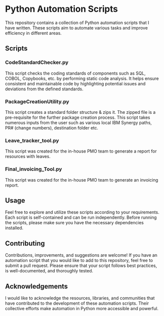 # Python Automation Scripts

This repository contains a collection of Python automation scripts that I have written. These scripts aim to automate various tasks and improve efficiency in different areas.

## Scripts

### CodeStandardChecker.py

This script checks the coding standards of components such as SQL, COBOL, Copybooks, etc. by performing static code analysis. It helps ensure consistent and maintainable code by highlighting potential issues and deviations from the defined standards.

### PackageCreationUtility.py

This script creates a standard folder structure & zips it. The zipped file is a pre-requisite for the further package creation process. This script takes numerous inputs from the user such as various local IBM Synergy paths, PR# (change numbers), destination folder etc.

### Leave_tracker_tool.py

This script was created for the in-house PMO team to generate a report for resources with leaves.

### Final_invoicing_Tool.py

This script was created for the in-house PMO team to generate an invoicing report.

## Usage

Feel free to explore and utilize these scripts according to your requirements. Each script is self-contained and can be run independently. Before running the scripts, please make sure you have the necessary dependencies installed.

## Contributing

Contributions, improvements, and suggestions are welcome! If you have an automation script that you would like to add to this repository, feel free to submit a pull request. Please ensure that your script follows best practices, is well-documented, and thoroughly tested.

## Acknowledgements

I would like to acknowledge the resources, libraries, and communities that have contributed to the development of these automation scripts. Their collective efforts make automation in Python more accessible and powerful.

